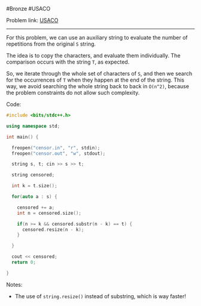 #Bronze #USACO

Problem link: [USACO](http://www.usaco.org/index.php?page=viewproblem2&cpid=526)

---

For this problem, we can use an auxiliary string to evaluate the number of repetitions from the original `S` string.

The idea is to copy the characters, and evaluate them individually. The comparison occurs with the string `T`, as expected.

So, we iterate through the whole set of characters of `S`, and then we search for the occurrences of `T` when they happen at the end of the string. This way, we avoid searching the whole string back to back in `O(n^2)`, because the problem constraints do not allow such complexity.

Code:
```cpp
#include <bits/stdc++.h>

using namespace std;

int main() {

  freopen("censor.in", "r", stdin);
  freopen("censor.out", "w", stdout);

  string s, t; cin >> s >> t;

  string censored;

  int k = t.size();

  for(auto a : s) {

    censored += a;
    int n = censored.size();

    if(n >= k && censored.substr(n - k) == t) {
      censored.resize(n - k);
    }

  }

  cout << censored;
  return 0;

}

```

Notes:
- The use of `string.resize()` instead of substring, which is way faster!